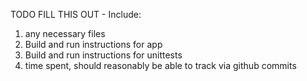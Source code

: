 TODO FILL THIS OUT - 
Include: 
1. any necessary files
2. Build and run instructions for app
3. Build and run instructions for unittests
4. time spent, should reasonably be able to track via github commits